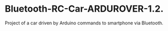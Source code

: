 # Bluetooth-RC-Car-ARDUROVER-1.2.
Project of a car driven by Arduino commands to smartphone via Bluetooth.
